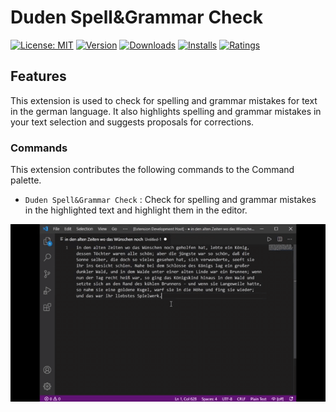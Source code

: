 # Duden Spell&Grammar Check

[![License: MIT](https://img.shields.io/badge/License-MIT-brightgreen.svg)](https://opensource.org/licenses/MIT) [![Version](https://vsmarketplacebadge.apphb.com/version-short/Captain-Arni.duden-spell-grammar-check.svg)](https://travis-ci.org/wayou/vscode-todo-highlight) [![Downloads](https://vsmarketplacebadge.apphb.com/downloads/Captain-Arni.duden-spell-grammar-check.svg)](https://marketplace.visualstudio.com/items?itemName=wayou.vscode-todo-highlight) [![Installs](https://vsmarketplacebadge.apphb.com/installs/Captain-Arni.duden-spell-grammar-check.svg)](https://marketplace.visualstudio.com/items?itemName=wayou.vscode-todo-highlight) [![Ratings](https://vsmarketplacebadge.apphb.com/rating-short/Captain-Arni.duden-spell-grammar-check.svg)](https://marketplace.visualstudio.com/items?itemName=wayou.vscode-todo-highlight)

## Features

This extension is used to check for spelling and grammar mistakes for text in the german language. It also highlights spelling and grammar mistakes in your text selection and suggests proposals for corrections.

### Commands

This extension contributes the following commands to the Command palette.

- `Duden Spell&Grammar Check` : Check for spelling and grammar mistakes in the highlighted text and highlight them in the editor.

![Preview](https://raw.githubusercontent.com/CaptainArni/vscode-duden-spell-grammar-check/main/assets/duden.gif)
